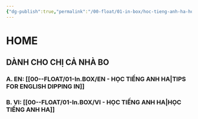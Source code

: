 ```yaml
---
{"dg-publish":true,"permalink":"/00-float/01-in-box/hoc-tieng-anh-ha-home/","tags":"gardenEntry","dgHomeLink":true,"dgPassFrontmatter":false}
---
```



# HOME
## DÀNH CHO CHỊ CẢ NHÀ BO

### A. EN: [[00--FLOAT/01-In.BOX/EN - HỌC TIẾNG ANH HA|TIPS FOR ENGLISH DIPPING IN]]
### B. VI: [[00--FLOAT/01-In.BOX/VI - HỌC TIẾNG ANH HA|HỌC TIẾNG ANH HA]]

